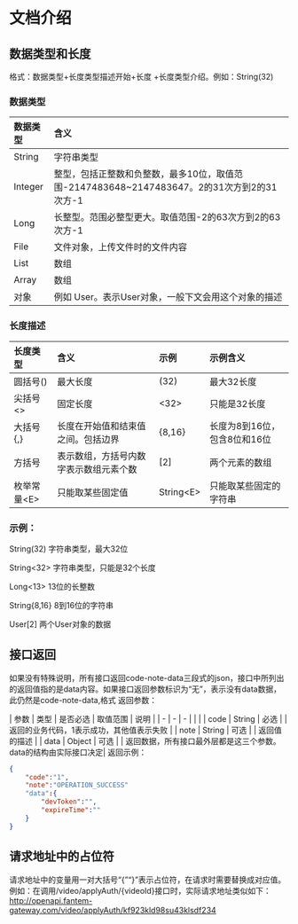 # 文档介绍

## 数据类型和长度

格式：数据类型+长度类型描述开始+长度 +长度类型介绍。例如：String\(32\)

### 数据类型

| 数据类型 | 含义 |
| :--- | :--- |
| String | 字符串类型 |
| Integer | 整型，包括正整数和负整数，最多10位，取值范围-2147483648~2147483647。2的31次方到2的31次方-1 |
| Long | 长整型。范围必整型更大。取值范围-2的63次方到2的63次方-1 |
| File | 文件对象，上传文件时的文件内容 |
| List | 数组 |
| Array | 数组 |
| 对象 | 例如 User。表示User对象，一般下文会用这个对象的描述 |

### 长度描述

| 长度类型 | 含义 | 示例 | 示例含义 |
| :--- | :--- | :--- | :--- |
| 圆括号\(\) | 最大长度 | \(32\) | 最大32长度 |
| 尖括号&lt;&gt; | 固定长度 | &lt;32&gt; | 只能是32长度 |
| 大括号{,} | 长度在开始值和结束值之间。包括边界 | {8,16} | 长度为8到16位，包含8位和16位 |
| 方括号 | 表示数组，方括号内数字表示数组元素个数 | \[2\] | 两个元素的数组 |
| 枚举常量&lt;E&gt; | 只能取某些固定值 | String&lt;E&gt; | 只能取某些固定的字符串 |

### 示例：

String\(32\) 字符串类型，最大32位

String&lt;32&gt; 字符串类型，只能是32个长度

Long&lt;13&gt; 13位的长整数

String{8,16} 8到16位的字符串

User\[2\] 两个User对象的数据

## 接口返回
如果没有特殊说明，所有接口返回code-note-data三段式的json，接口中所列出的返回值指的是data内容。如果接口返回参数标识为“无”，表示没有data数据，此仍然是code-note-data,格式
返回参数：

| 参数  | 类型  | 是否必选  |   取值范围    | 说明  |
| -     | -     | -         |               |       |
| code  | String   | 必选 |  | 返回的业务代码，1表示成功，其他值表示失败 |
| note  | String    | 可选 |        | 返回值的描述 |
| data  | Object    | 可选 |        | 返回数据，所有接口最外层都是这三个参数。data的结构由实际接口决定|
返回示例：
```json
{
    "code":"1",
    "note":"OPERATION_SUCCESS"
    "data":{
        "devToken":"",
        "expireTime":""
    }
}
```
## 请求地址中的占位符
请求地址中的变量用一对大括号“{”“}”表示占位符，在请求时需要替换成对应值。
例如：在调用/video/applyAuth/{videoId}接口时，实际请求地址类似如下：
 http://openapi.fantem-gateway.com/video/applyAuth/kf923kld98su43klsdf234

